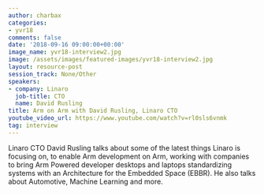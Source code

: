 ```yaml
---
author: charbax
categories:
- yvr18
comments: false
date: '2018-09-16 09:00:00+00:00'
image_name: yvr18-interview2.jpg
image: /assets/images/featured-images/yvr18-interview2.jpg
layout: resource-post
session_track: None/Other
speakers:
- company: Linaro
  job-title: CTO
  name: David Rusling
title: Arm on Arm with David Rusling, Linaro CTO
youtube_video_url: https://www.youtube.com/watch?v=rl0sls6vnmk
tag: interview
---
```


Linaro CTO David Rusling talks about some of the latest things Linaro is focusing on, to enable Arm development on Arm, working with companies to bring Arm Powered developer desktops and laptops standardizing systems with an Architecture for the Embedded Space (EBBR). He also talks about Automotive, Machine Learning and more.